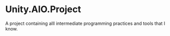 # Unity.AIO.Project
A project containing alll intermediate programming practices and tools that I know.
